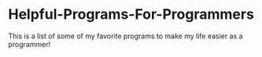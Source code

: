 # Helpful-Programs-For-Programmers
This is a list of some of my favorite programs to make my life easier as a programmer!

